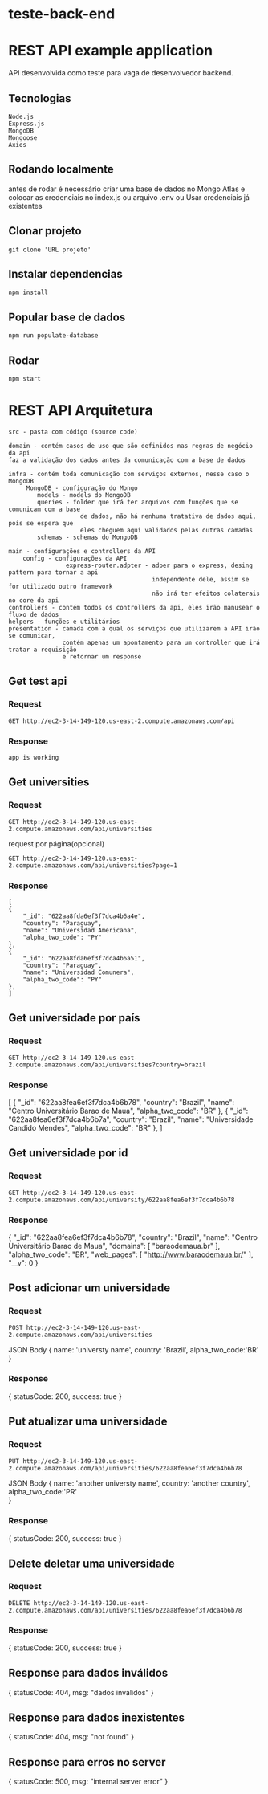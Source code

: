 # teste-back-end

# REST API example application

API desenvolvida como teste para vaga de desenvolvedor backend.

## Tecnologias

    Node.js
    Express.js
    MongoDB
    Mongoose
    Axios


## Rodando localmente

antes de rodar é necessário criar uma base de dados no Mongo Atlas e colocar as credenciais no index.js ou arquivo .env
ou 
Usar credenciais já existentes

## Clonar projeto 
    
    git clone 'URL projeto'

## Instalar dependencias  
    
    npm install 

## Popular base de dados 

    npm run populate-database

## Rodar 

    npm start 

# REST API Arquitetura

    src - pasta com código (source code)

    domain - contém casos de uso que são definidos nas regras de negócio da api
    faz a validação dos dados antes da comunicação com a base de dados

    infra - contém toda comunicação com serviços externos, nesse caso o MongoDB
         MongoDB - configuração do Mongo
            models - models do MongoDB
            queries - folder que irá ter arquivos com funções que se comunicam com a base
                        de dados, não há nenhuma tratativa de dados aqui, pois se espera que 
                        eles cheguem aqui validados pelas outras camadas
            schemas - schemas do MongoDB

    main - configurações e controllers da API
        config - configurações da API
                    express-router.adpter - adper para o express, desing pattern para tornar a api 
                                            independente dele, assim se for utilizado outro framework
                                            não irá ter efeitos colaterais no core da api
    controllers - contém todos os controllers da api, eles irão manusear o fluxo de dados
    helpers - funções e utilitários
    presentation - camada com a qual os serviços que utilizarem a API irão se comunicar,
                   contém apenas um apontamento para um controller que irá tratar a requisição
                   e retornar um response


## Get test api

### Request

`GET http://ec2-3-14-149-120.us-east-2.compute.amazonaws.com/api`
   
### Response

    app is working

## Get universities

### Request

`GET http://ec2-3-14-149-120.us-east-2.compute.amazonaws.com/api/universities`

request por página(opcional)

`GET http://ec2-3-14-149-120.us-east-2.compute.amazonaws.com/api/universities?page=1`
   
### Response

    [
	{
		"_id": "622aa8fda6ef3f7dca4b6a4e",
		"country": "Paraguay",
		"name": "Universidad Americana",
		"alpha_two_code": "PY"
	},
	{
		"_id": "622aa8fda6ef3f7dca4b6a51",
		"country": "Paraguay",
		"name": "Universidad Comunera",
		"alpha_two_code": "PY"
	},
    ]

## Get universidade por país

### Request

`GET http://ec2-3-14-149-120.us-east-2.compute.amazonaws.com/api/universities?country=brazil`


### Response

   [
	{
		"_id": "622aa8fea6ef3f7dca4b6b78",
		"country": "Brazil",
		"name": "Centro Universitário Barao de Maua",
		"alpha_two_code": "BR"
	},
	{
		"_id": "622aa8fea6ef3f7dca4b6b7a",
		"country": "Brazil",
		"name": "Universidade Candido Mendes",
		"alpha_two_code": "BR"
	},
   ]

## Get universidade por id

### Request

`GET http://ec2-3-14-149-120.us-east-2.compute.amazonaws.com/api/university/622aa8fea6ef3f7dca4b6b78`


### Response

  {
	"_id": "622aa8fea6ef3f7dca4b6b78",
	"country": "Brazil",
	"name": "Centro Universitário Barao de Maua",
	"domains": [
		"baraodemaua.br"
	],
	"alpha_two_code": "BR",
	"web_pages": [
		"http://www.baraodemaua.br/"
	],
	"__v": 0
}

## Post adicionar um universidade

### Request

`POST http://ec2-3-14-149-120.us-east-2.compute.amazonaws.com/api/universities`

JSON Body 
{
    name: 'universty name',
    country: 'Brazil',
    alpha_two_code:'BR'    
}

### Response

{
    statusCode: 200,
    success: true
}

## Put atualizar uma universidade

### Request

`PUT http://ec2-3-14-149-120.us-east-2.compute.amazonaws.com/api/universities/622aa8fea6ef3f7dca4b6b78`

JSON Body 
{
    name: 'another universty name',
    country: 'another country',
    alpha_two_code:'PR'    
}

### Response

{
    statusCode: 200,
    success: true
}

## Delete deletar uma universidade

### Request

`DELETE http://ec2-3-14-149-120.us-east-2.compute.amazonaws.com/api/universities/622aa8fea6ef3f7dca4b6b78`

### Response

{
    statusCode: 200,
    success: true
}


## Response para dados inválidos 

{
    statusCode: 404,
    msg: "dados inválidos" 
}

## Response para dados inexistentes 

{
    statusCode: 404,
    msg: "not found" 
}

## Response para erros no server 

{
    statusCode: 500,
    msg: "internal server error" 
}